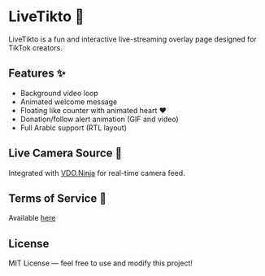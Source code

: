 # LiveTikto 🎥

LiveTikto is a fun and interactive live-streaming overlay page designed for TikTok creators.

## Features ✨
- Background video loop
- Animated welcome message
- Floating like counter with animated heart ❤️
- Donation/follow alert animation (GIF and video)
- Full Arabic support (RTL layout)

## Live Camera Source 🎥
Integrated with [VDO.Ninja](https://vdo.ninja/) for real-time camera feed.

## Terms of Service 📜
Available [here](https://github.com/mah92a/Livetikto/blob/main/terms.html)

## License
MIT License — feel free to use and modify this project!

